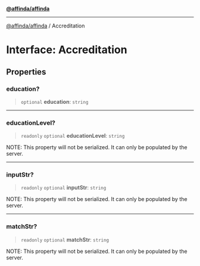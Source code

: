 [**@affinda/affinda**](../README.md)

***

[@affinda/affinda](../globals.md) / Accreditation

# Interface: Accreditation

## Properties

### education?

> `optional` **education**: `string`

***

### educationLevel?

> `readonly` `optional` **educationLevel**: `string`

NOTE: This property will not be serialized. It can only be populated by the server.

***

### inputStr?

> `readonly` `optional` **inputStr**: `string`

NOTE: This property will not be serialized. It can only be populated by the server.

***

### matchStr?

> `readonly` `optional` **matchStr**: `string`

NOTE: This property will not be serialized. It can only be populated by the server.

